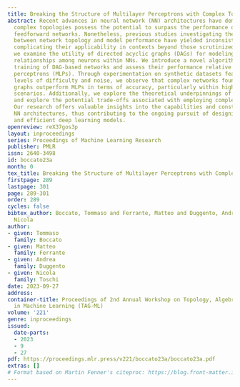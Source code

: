 ```yaml
---
title: Breaking the Structure of Multilayer Perceptrons with Complex Topologies
abstract: Recent advances in neural network (NN) architectures have demonstrated that
  complex topologies possess the potential to surpass the performance of conventional
  feedforward networks. Nonetheless, previous studies investigating the relationship
  between network topology and model performance have yielded inconsistent results,
  complicating their applicability in contexts beyond those scrutinized. In this study,
  we examine the utility of directed acyclic graphs (DAGs) for modeling intricate
  relationships among neurons within NNs. We introduce a novel algorithm for the efficient
  training of DAG-based networks and assess their performance relative to multilayer
  perceptrons (MLPs). Through experimentation on synthetic datasets featuring varying
  levels of difficulty and noise, we observe that complex networks founded on pertinent
  graphs outperform MLPs in terms of accuracy, particularly within high-difficulty
  scenarios. Additionally, we explore the theoretical underpinnings of these observations
  and explore the potential trade-offs associated with employing complex networks.
  Our research offers valuable insights into the capabilities and constraints of complex
  NN architectures, thus contributing to the ongoing pursuit of designing more potent
  and efficient deep learning models.
openreview: reX37gos3p
layout: inproceedings
series: Proceedings of Machine Learning Research
publisher: PMLR
issn: 2640-3498
id: boccato23a
month: 0
tex_title: Breaking the Structure of Multilayer Perceptrons with Complex Topologies
firstpage: 289
lastpage: 301
page: 289-301
order: 289
cycles: false
bibtex_author: Boccato, Tommaso and Ferrante, Matteo and Duggento, Andrea and Toschi,
  Nicola
author:
- given: Tommaso
  family: Boccato
- given: Matteo
  family: Ferrante
- given: Andrea
  family: Duggento
- given: Nicola
  family: Toschi
date: 2023-09-27
address: 
container-title: Proceedings of 2nd Annual Workshop on Topology, Algebra, and Geometry
  in Machine Learning (TAG-ML)
volume: '221'
genre: inproceedings
issued:
  date-parts:
  - 2023
  - 9
  - 27
pdf: https://proceedings.mlr.press/v221/boccato23a/boccato23a.pdf
extras: []
# Format based on Martin Fenner's citeproc: https://blog.front-matter.io/posts/citeproc-yaml-for-bibliographies/
---
```

